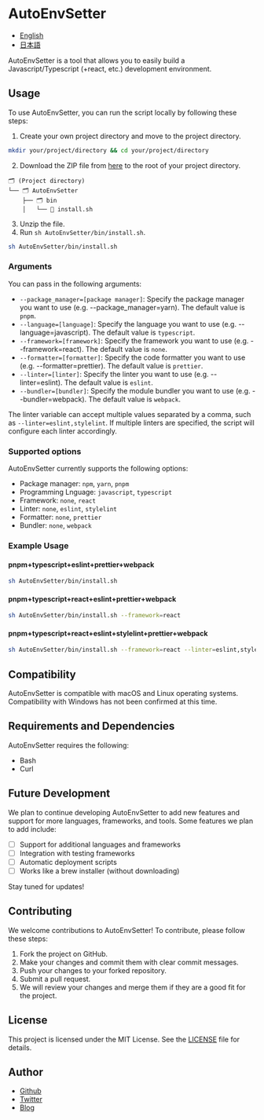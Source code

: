 # AutoEnvSetter

- [English](README.md)
- [日本語](docs/README_ja.md)

AutoEnvSetter is a tool that allows you to easily build a Javascript/Typescript (+react, etc.) development environment.

## Usage

To use AutoEnvSetter, you can run the script locally by following these steps:

1. Create your own project directory and move to the project directory.

```sh
mkdir your/project/directory && cd your/project/directory
```

2. Download the ZIP file from [here](https://github.com/HoshimuraYuto/AutoEnvSetter/archive/refs/heads/main.zip) to the root of your project directory.

```
🗂 (Project directory)
└── 🗂 AutoEnvSetter
    ├── 🗂 bin
    │   └── 📄 install.sh
```

3. Unzip the file.
4. Run `sh AutoEnvSetter/bin/install.sh`.

```sh
sh AutoEnvSetter/bin/install.sh
```

### Arguments

You can pass in the following arguments:

- `--package_manager=[package manager]`: Specify the package manager you want to use (e.g. --package_manager=yarn). The default value is `pnpm`.
- `--language=[language]`: Specify the language you want to use (e.g. --language=javascript). The default value is `typescript`.
- `--framework=[framework]`: Specify the framework you want to use (e.g. --framework=react). The default value is `none`.
- `--formatter=[formatter]`: Specify the code formatter you want to use (e.g. --formatter=prettier). The default value is `prettier`.
- `--linter=[linter]`: Specify the linter you want to use (e.g. --linter=eslint). The default value is `eslint`.
- `--bundler=[bundler]`: Specify the module bundler you want to use (e.g. --bundler=webpack). The default value is `webpack`.

The linter variable can accept multiple values separated by a comma, such as `--linter=eslint,stylelint`. If multiple linters are specified, the script will configure each linter accordingly.

### Supported options

AutoEnvSetter currently supports the following options:

- Package manager: `npm`, `yarn`, `pnpm`
- Programming Lnguage: `javascript`, `typescript`
- Framework: `none`, `react`
- Linter: `none`, `eslint`, `stylelint`
- Formatter: `none`, `prettier`
- Bundler: `none`, `webpack`

### Example Usage

#### pnpm+typescript+eslint+prettier+webpack

```sh
sh AutoEnvSetter/bin/install.sh
```

#### pnpm+typescript+react+eslint+prettier+webpack

```sh
sh AutoEnvSetter/bin/install.sh --framework=react
```

#### pnpm+typescript+react+eslint+stylelint+prettier+webpack

```sh
sh AutoEnvSetter/bin/install.sh --framework=react --linter=eslint,stylelint
```

## Compatibility

AutoEnvSetter is compatible with macOS and Linux operating systems. Compatibility with Windows has not been confirmed at this time.

## Requirements and Dependencies

AutoEnvSetter requires the following:

- Bash
- Curl

## Future Development

We plan to continue developing AutoEnvSetter to add new features and support for more languages, frameworks, and tools. Some features we plan to add include:

- [ ] Support for additional languages and frameworks
- [ ] Integration with testing frameworks
- [ ] Automatic deployment scripts
- [ ] Works like a brew installer (without downloading)

Stay tuned for updates!

## Contributing

We welcome contributions to AutoEnvSetter! To contribute, please follow these steps:

1. Fork the project on GitHub.
2. Make your changes and commit them with clear commit messages.
3. Push your changes to your forked repository.
4. Submit a pull request.
5. We will review your changes and merge them if they are a good fit for the project.

## License

This project is licensed under the MIT License. See the [LICENSE](LICENSE) file for details.

## Author

- [Github](https://github.com/HoshimuraYuto)
- [Twitter](https://twitter.com/HoshimuraYuto)
- [Blog](https://sukiburo.jp/)
